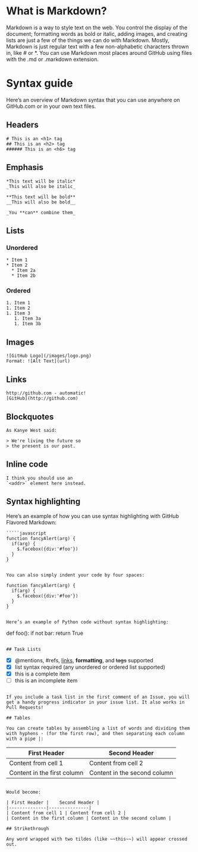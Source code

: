 # What is Markdown?

Markdown is a way to style text on the web. You control the display of the document; formatting words as bold or italic, adding images, and creating lists are just a few of the things we can do with Markdown. Mostly, Markdown is just regular text with a few non-alphabetic characters thrown in, like # or *. You can use Markdown most places around GitHub using files with the .md or .markdown extension.

# Syntax guide

Here’s an overview of Markdown syntax that you can use anywhere on GitHub.com or in your own text files.

## Headers
```
# This is an <h1> tag
## This is an <h2> tag
###### This is an <h6> tag
```

## Emphasis
```
*This text will be italic*
_This will also be italic_

**This text will be bold**
__This will also be bold__

_You **can** combine them_
```

## Lists

### Unordered
```
* Item 1
* Item 2
  * Item 2a
  * Item 2b
```

### Ordered
```
1. Item 1
1. Item 2
1. Item 3
   1. Item 3a
   1. Item 3b
```

## Images
```
![GitHub Logo](/images/logo.png)
Format: ![Alt Text](url)
```

## Links
```
http://github.com - automatic!
[GitHub](http://github.com)
```

## Blockquotes
```
As Kanye West said:

> We're living the future so
> the present is our past.
```

## Inline code
```
I think you should use an
`<addr>` element here instead.
```

## Syntax highlighting

Here’s an example of how you can use syntax highlighting with GitHub Flavored Markdown:
```
`````javascript
function fancyAlert(arg) {
  if(arg) {
    $.facebox({div:'#foo'})
  }
}
`````
```

You can also simply indent your code by four spaces:
```
    function fancyAlert(arg) {
      if(arg) {
        $.facebox({div:'#foo'})
      }
    }
```

Here’s an example of Python code without syntax highlighting:
```
def foo():
    if not bar:
        return True
```

## Task Lists
```
- [x] @mentions, #refs, [links](), **formatting**, and <del>tags</del> supported
- [x] list syntax required (any unordered or ordered list supported)
- [x] this is a complete item
- [ ] this is an incomplete item
```

If you include a task list in the first comment of an Issue, you will get a handy progress indicator in your issue list. It also works in Pull Requests!

## Tables

You can create tables by assembling a list of words and dividing them with hyphens - (for the first row), and then separating each column with a pipe |:
```
| First Header |	Second Header |
|--------------|---------------|
| Content from cell 1 |	Content from cell 2 |
| Content in the first column |	Content in the second column |
```

Would become:

| First Header |	Second Header |
|--------------|---------------|
| Content from cell 1 |	Content from cell 2 |
| Content in the first column |	Content in the second column |

## Strikethrough

Any word wrapped with two tildes (like ~~this~~) will appear crossed out.
